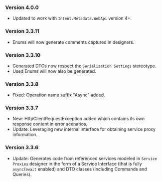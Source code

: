 ### Version 4.0.0

- Updated to work with `Intent.Metadata.WebApi` version 4+.

### Version 3.3.11

- Enums will now generate comments captured in designers.

### Version 3.3.10

- Generated DTOs now respect the `Serialization Settings` stereotype.
- Used Enums will now also be generated.

### Version 3.3.8

- Fixed: Operation name suffix "Async" added.

### Version 3.3.7

- New: HttpClientRequestException added which contains its own response content in error scenarios.
- Update: Leveraging new internal interface for obtaining service proxy information.

### Version 3.3.6

- Update: Generates code from referenced services modeled in `Service Proxies` designer in the form of a Service Interface (that is fully `async`/`await` enabled) and DTO classes (including Commands and Queries).